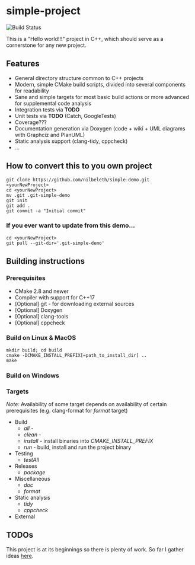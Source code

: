 # simple-project

![Build Status](https://travis-ci.org/nilbeleth/sample-project.svg?branch=master)

This is a "Hello world!!!" project in C++, which should serve as a cornerstone for any new project.

## Features

 * General directory structure common to C++ projects
 * Modern, simple CMake build scripts, divided into several components for readability
 * Sane and simple targets for most basic build actions or more advanced for supplemental code analysis
 * Integration tests via **TODO**
 * Unit tests via **TODO** (Catch, GoogleTests)
 * Coverage???
 * Documentation generation via Doxygen (code + wiki + UML diagrams with Graphciz and PlanUML)
 * Static analysis support (clang-tidy, cppcheck)
 * ...

## How to convert this to you own project

~~~
git clone https://github.com/nilbeleth/simple-demo.git <yourNewProject>
cd <yourNewProject>
mv .git .git-simple-demo
git init
git add .
git commit -a "Initial commit"
~~~

### If you ever want to update from this demo...

~~~
cd <yourNewProject>
git pull --git-dir='.git-simple-demo'
~~~

## Building instructions

### Prerequisites

 * CMake 2.8 and newer
 * Compiler with support for C++17
 * [Optional] git - for downloading external sources
 * [Optional] Doxygen
 * [Optional] clang-tools
 * [Optional] cppcheck

### Build on Linux & MacOS

~~~
mkdir build; cd build
cmake -DCMAKE_INSTALL_PREFIX[=path_to_install_dir] ..
make
~~~

### Build on Windows


### Targets

*Note:* Availability of some target depends on availability of certain prerequisites (e.g. clang-format for *format* target)

* Build
    * *all*     -
    * *clean*   -
    * *install* - install binaries into *CMAKE_INSTALL_PREFIX*
    * *run*     - build, install and run the project binary
* Testing
    * *testAll*
* Releases
    * *package*
* Miscellaneous
    * *doc*
    * *format*
* Static analysis
    * *tidy*
    * *cppcheck*
* External

## TODOs

This project is at its beginnings so there is plenty of work. So far I gather ideas [here](./doc/TODO.md).
